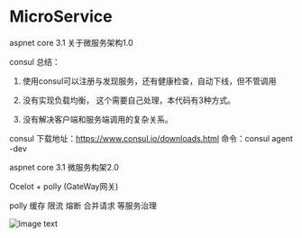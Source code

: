 # MicroService
aspnet core 3.1 关于微服务架构1.0

consul 总结：
1. 使用consul可以注册与发现服务，还有健康检查，自动下线，但不管调用

2. 没有实现负载均衡， 这个需要自己处理，本代码有3种方式。

3. 没有解决客户端和服务端调用的复杂关系。

consul 下载地址：https://www.consul.io/downloads.html
命令：consul agent -dev

aspnet core 3.1 微服务构架2.0

Ocelot + polly (GateWay网关)

polly 缓存  限流 熔断 合并请求 等服务治理

![Image text](https://raw.githubusercontent.com/hezudao25/MicroService/master/MicroService/wwwroot/image/2.0.png)



